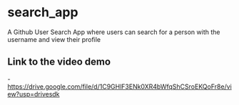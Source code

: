 # search_app

A Github User Search App where users can search for a person with the username and view their profile


## Link to the video demo
-https://drive.google.com/file/d/1C9GHlF3ENk0XR4bWfqShCSroEKQoFr8e/view?usp=drivesdk


